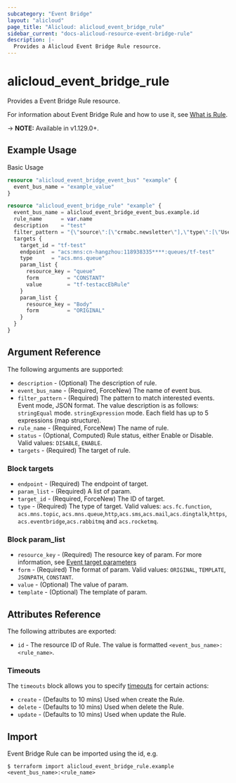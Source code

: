 ```yaml
---
subcategory: "Event Bridge"
layout: "alicloud"
page_title: "Alicloud: alicloud_event_bridge_rule"
sidebar_current: "docs-alicloud-resource-event-bridge-rule"
description: |-
  Provides a Alicloud Event Bridge Rule resource.
---
```


# alicloud\_event\_bridge\_rule

Provides a Event Bridge Rule resource.

For information about Event Bridge Rule and how to use it, see [What is Rule](https://help.aliyun.com/document_detail/167854.html).

-> **NOTE:** Available in v1.129.0+.

## Example Usage

Basic Usage

```terraform
resource "alicloud_event_bridge_event_bus" "example" {
  event_bus_name = "example_value"
}

resource "alicloud_event_bridge_rule" "example" {
  event_bus_name = alicloud_event_bridge_event_bus.example.id
  rule_name      = var.name
  description    = "test"
  filter_pattern = "{\"source\":[\"crmabc.newsletter\"],\"type\":[\"UserSignUp\", \"UserLogin\"]}"
  targets {
    target_id = "tf-test"
    endpoint  = "acs:mns:cn-hangzhou:118938335****:queues/tf-test"
    type      = "acs.mns.queue"
    param_list {
      resource_key = "queue"
      form         = "CONSTANT"
      value        = "tf-testaccEbRule"
    }
    param_list {
      resource_key = "Body"
      form         = "ORIGINAL"
    }
  }
}

```

## Argument Reference

The following arguments are supported:

* `description` - (Optional) The description of rule.
* `event_bus_name` - (Required, ForceNew) The name of event bus.
* `filter_pattern` - (Required) The pattern to match interested events. Event mode, JSON format. The value description is as follows: `stringEqual` mode. `stringExpression` mode. Each field has up to 5 expressions (map structure).
* `rule_name` - (Required, ForceNew) The name of rule.
* `status` - (Optional, Computed) Rule status, either Enable or Disable. Valid values: `DISABLE`, `ENABLE`.
* `targets` - (Required) The target of rule.

### Block targets

* `endpoint` - (Required) The endpoint of target.
* `param_list` - (Required) A list of param.
* `target_id` - (Required, ForceNew) The ID of target.
* `type` - (Required) The type of target. Valid values: `acs.fc.function`, `acs.mns.topic`, `acs.mns.queue`,`http`,`acs.sms`,`acs.mail`,`acs.dingtalk`,`https`, `acs.eventbridge`,`acs.rabbitmq` and `acs.rocketmq`.

### Block param_list

* `resource_key` - (Required) The resource key of param.  For more information, see [Event target parameters](https://help.aliyun.com/document_detail/185887.htm)
* `form` - (Required) The format of param.  Valid values: `ORIGINAL`, `TEMPLATE`, `JSONPATH`, `CONSTANT`.
* `value` - (Optional) The value of param.
* `template` - (Optional) The template of param.

## Attributes Reference

The following attributes are exported:

* `id` - The resource ID of Rule. The value is formatted `<event_bus_name>:<rule_name>`.

### Timeouts

The `timeouts` block allows you to specify [timeouts](https://www.terraform.io/docs/configuration-0-11/resources.html#timeouts) for certain actions:

* `create` - (Defaults to 10 mins) Used when create the Rule.
* `delete` - (Defaults to 10 mins) Used when delete the Rule.
* `update` - (Defaults to 10 mins) Used when update the Rule.

## Import

Event Bridge Rule can be imported using the id, e.g.

```
$ terraform import alicloud_event_bridge_rule.example <event_bus_name>:<rule_name>
```
